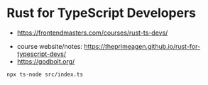 # Rust for TypeScript Developers

- <https://frontendmasters.com/courses/rust-ts-devs/>

* course website/notes: <https://theprimeagen.github.io/rust-for-typescript-devs/>
* <https://godbolt.org/>

```bash
npx ts-node src/index.ts
```